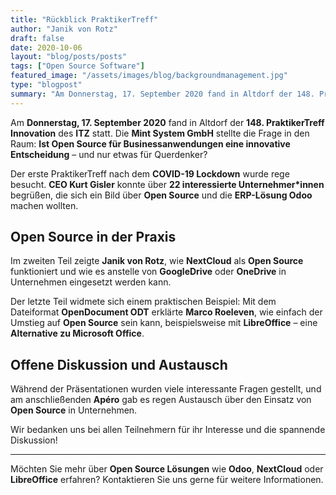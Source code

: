 ```yaml
---
title: "Rückblick PraktikerTreff"
author: "Janik von Rotz"
draft: false
date: 2020-10-06
layout: "blog/posts/posts"
tags: ["Open Source Software"]
featured_image: "/assets/images/blog/backgroundmanagement.jpg"
type: "blogpost"
summary: "Am Donnerstag, 17. September 2020 fand in Altdorf der 148. PraktikerTreff Innovation des ITZ statt. Mint System GmbH ging der Frage nach, ob Open Source für Businessanwendungen eine innovative Entsche..."
---
```


Am **Donnerstag, 17. September 2020** fand in Altdorf der **148. PraktikerTreff Innovation** des **ITZ** statt. Die **Mint System GmbH** stellte die Frage in den Raum: **Ist Open Source für Businessanwendungen eine innovative Entscheidung** – und nur etwas für Querdenker?

Der erste PraktikerTreff nach dem **COVID-19 Lockdown** wurde rege besucht. **CEO Kurt Gisler** konnte über **22 interessierte Unternehmer*innen** begrüßen, die sich ein Bild über **Open Source** und die **ERP-Lösung Odoo** machen wollten.

## Open Source in der Praxis

Im zweiten Teil zeigte **Janik von Rotz**, wie **NextCloud** als **Open Source** funktioniert und wie es anstelle von **GoogleDrive** oder **OneDrive** in Unternehmen eingesetzt werden kann.

Der letzte Teil widmete sich einem praktischen Beispiel: Mit dem Dateiformat **OpenDocument ODT** erklärte **Marco Roeleven**, wie einfach der Umstieg auf **Open Source** sein kann, beispielsweise mit **LibreOffice** – eine **Alternative zu Microsoft Office**.

## Offene Diskussion und Austausch

Während der Präsentationen wurden viele interessante Fragen gestellt, und am anschließenden **Apéro** gab es regen Austausch über den Einsatz von **Open Source** in Unternehmen.

Wir bedanken uns bei allen Teilnehmern für ihr Interesse und die spannende Diskussion!

---

Möchten Sie mehr über **Open Source Lösungen** wie **Odoo**, **NextCloud** oder **LibreOffice** erfahren? Kontaktieren Sie uns gerne für weitere Informationen.


